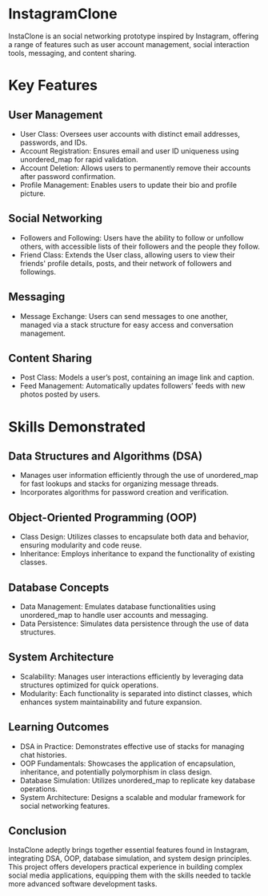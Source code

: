 # InstagramClone

InstaClone is an social networking prototype inspired by Instagram, offering a range of features such as user account management, social interaction tools, messaging, and content sharing.

# Key Features

## User Management

* User Class: Oversees user accounts with distinct email addresses, passwords, and IDs.
* Account Registration: Ensures email and user ID uniqueness using unordered_map for rapid validation.
* Account Deletion: Allows users to permanently remove their accounts after password confirmation.
* Profile Management: Enables users to update their bio and profile picture.

## Social Networking

* Followers and Following: Users have the ability to follow or unfollow others, with accessible lists of their followers and the people they follow.
* Friend Class: Extends the User class, allowing users to view their friends' profile details, posts, and their network of followers and followings.


## Messaging
* Message Exchange: Users can send messages to one another, managed via a stack structure for easy access and conversation management.

## Content Sharing

* Post Class: Models a user’s post, containing an image link and caption.
* Feed Management: Automatically updates followers’ feeds with new photos posted by users.
  

# Skills Demonstrated
## Data Structures and Algorithms (DSA)

* Manages user information efficiently through the use of unordered_map for fast lookups and stacks for organizing message threads.
* Incorporates algorithms for password creation and verification.
  
## Object-Oriented Programming (OOP)

* Class Design: Utilizes classes to encapsulate both data and behavior, ensuring modularity and code reuse.
* Inheritance: Employs inheritance to expand the functionality of existing classes.

## Database Concepts

* Data Management: Emulates database functionalities using unordered_map to handle user accounts and messaging.
* Data Persistence: Simulates data persistence through the use of data structures.

## System Architecture

* Scalability: Manages user interactions efficiently by leveraging data structures optimized for quick operations.
* Modularity: Each functionality is separated into distinct classes, which enhances system maintainability and future expansion.
   
## Learning Outcomes
* DSA in Practice: Demonstrates effective use of stacks for managing chat histories.
* OOP Fundamentals: Showcases the application of encapsulation, inheritance, and potentially polymorphism in class design.
* Database Simulation: Utilizes unordered_map to replicate key database operations.
* System Architecture: Designs a scalable and modular framework for social networking features.
  
## Conclusion

InstaClone adeptly brings together essential features found in Instagram, integrating DSA, OOP, database simulation, and system design principles. This project offers developers practical experience in building complex social media applications, equipping them with the skills needed to tackle more advanced software development tasks.
